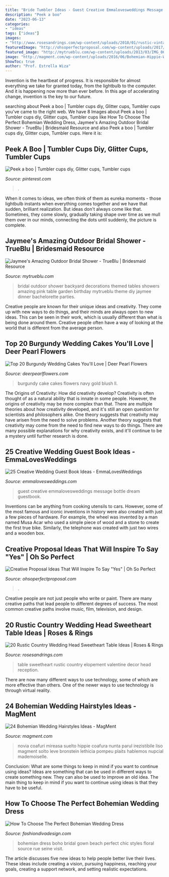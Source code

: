 ```yaml
---
title: "Bride Tumbler Ideas - Guest Creative Emmalovesweddings Message Bottle Dream Guestbook"
description: "Peek a boo"
date: "2023-06-13"
categories:
- "ideas"
tags: ["ideas"]
images:
- "http://www.rosesandrings.com/wp-content/uploads/2018/01/rustic-vintage-sweetheart-table-decor.jpg"
featuredImage: "http://ohsoperfectproposal.com/wp-content/uploads/2017/10/creative-proposal-ideas-cupcake-taste-surprise-lynxplanner-via-instagram.jpg"
featured_image: "http://mytrueblu.com/wp-content/uploads/2013/03/IMG_0665a.jpg"
image: "http://magment.com/wp-content/uploads/2016/06/Bohemian-Hippie-Wedding-Hairstyles.jpg"
ShowToc: true
author: "Prof. Estrella Wiza"
---
```



Invention is the heartbeat of progress. It is responsible for almost everything we take for granted today, from the lightbulb to the computer. And it is happening now more than ever before. In this age of accelerating change, invention is the key to our future.

	

		
searching about Peek a boo | Tumbler cups diy, Glitter cups, Tumbler cups you've came to the right web. We have 8 Images about Peek a boo | Tumbler cups diy, Glitter cups, Tumbler cups like How To Choose The Perfect Bohemian Wedding Dress, Jaymee&#039;s Amazing Outdoor Bridal Shower - TrueBlu | Bridesmaid Resource and also Peek a boo | Tumbler cups diy, Glitter cups, Tumbler cups. Here it is:
		
    
## Peek A Boo | Tumbler Cups Diy, Glitter Cups, Tumbler Cups

<img loading=lazy src="https://i.pinimg.com/736x/9f/ef/ce/9fefcee33a7c24eed1f83355ad404d82.jpg" onerror="this.onerror=null;this.src='https://tse1.mm.bing.net/th?id=OIP.serPGPFUe9uKAEWWcUeZSAHaLd&amp;pid=15.1';" alt="Peek a boo | Tumbler cups diy, Glitter cups, Tumbler cups">

_Source: pinterest.com_

>. 

	

When it comes to ideas, we often think of them as eureka moments - those lightbulb instants when everything comes together and we have that sudden, brilliant realization. But ideas don't always come like that. Sometimes, they come slowly, gradually taking shape over time as we mull them over in our minds, connecting the dots until suddenly, the picture is complete.

    
## Jaymee&#039;s Amazing Outdoor Bridal Shower - TrueBlu | Bridesmaid Resource

<img loading=lazy src="http://mytrueblu.com/wp-content/uploads/2013/03/IMG_0665a.jpg" onerror="this.onerror=null;this.src='https://tse4.mm.bing.net/th?id=OIP.1WdKmiK8zcDr9F0PeIiZnwHaLH&amp;pid=15.1';" alt="Jaymee&#039;s Amazing Outdoor Bridal Shower - TrueBlu | Bridesmaid Resource">

_Source: mytrueblu.com_

>bridal outdoor shower backyard decorations themed tables showers amazing pink table garden birthday mytrueblu theme diy jaymee dinner bachelorette parties. 

	

Creative people are known for their unique ideas and creativity. They come up with new ways to do things, and their minds are always open to new ideas. This can be seen in their work, which is usually different than what is being done around them. Creative people often have a way of looking at the world that is different from the average person.

    
## Top 20 Burgundy Wedding Cakes You&#039;ll Love | Deer Pearl Flowers

<img loading=lazy src="http://www.deerpearlflowers.com/wp-content/uploads/2017/12/Burgundy-wedding-cake-idea-2.jpg" onerror="this.onerror=null;this.src='https://tse3.mm.bing.net/th?id=OIP.LGIKYFD160ks4s47xbMmbwHaLH&amp;pid=15.1';" alt="Top 20 Burgundy Wedding Cakes You&#039;ll Love | Deer Pearl Flowers">

_Source: deerpearlflowers.com_

>burgundy cake cakes flowers navy gold blush ll. 

	

The Origins of Creativity: How did creativity develop?
Creativity is often thought of as a natural ability that is innate in some people. However, the origins of creativity may be more complex than that. There are multiple theories about how creativity developed, and it's still an open question for scientists and philosophers alike. One theory suggests that creativity may have arisen from the need to solve problems. Another theory suggests that creativity may come from the need to find new ways to do things. There are many possible explanations for why creativity exists, and it'll continue to be a mystery until further research is done.

    
## 25 Creative Wedding Guest Book Ideas - EmmaLovesWeddings

<img loading=lazy src="http://emmalovesweddings.com/wp-content/uploads/2018/01/message-in-a-bottle-wedding-guest-book-ideas.jpg" onerror="this.onerror=null;this.src='https://tse1.mm.bing.net/th?id=OIP.GsL447NUXMZzY6MzioFMyAHaOj&amp;pid=15.1';" alt="25 Creative Wedding Guest Book Ideas - EmmaLovesWeddings">

_Source: emmalovesweddings.com_

>guest creative emmalovesweddings message bottle dream guestbook. 

	

Inventions can be anything from cooking utensils to cars. However, some of the most famous and iconic inventions in history were also created with just a few pieces of hardware. For example, the wheel was invented by a man named Musa Acar who used a simple piece of wood and a stone to create the first true bike. Similarly, the telephone was created with just two wires and a wooden box.

    
## Creative Proposal Ideas That Will Inspire To Say &quot;Yes&quot; | Oh So Perfect

<img loading=lazy src="http://ohsoperfectproposal.com/wp-content/uploads/2017/10/creative-proposal-ideas-cupcake-taste-surprise-lynxplanner-via-instagram.jpg" onerror="this.onerror=null;this.src='https://tse1.mm.bing.net/th?id=OIP.EDe5Brm2adIiryuoW0OZbQHaLG&amp;pid=15.1';" alt="Creative Proposal Ideas That Will Inspire To Say &quot;Yes&quot; | Oh So Perfect">

_Source: ohsoperfectproposal.com_

>. 

	

Creative people are not just people who write or paint. There are many creative paths that lead people to different degrees of success. The most common creative paths involve music, film, television, and design.

    
## 20 Rustic Country Wedding Head Sweetheart Table Ideas | Roses &amp; Rings

<img loading=lazy src="http://www.rosesandrings.com/wp-content/uploads/2018/01/rustic-vintage-sweetheart-table-decor.jpg" onerror="this.onerror=null;this.src='https://tse2.mm.bing.net/th?id=OIP.10fNqw_NkuDUPJ5xLmrBKQHaLH&amp;pid=15.1';" alt="20 Rustic Country Wedding Head Sweetheart Table Ideas | Roses &amp; Rings">

_Source: rosesandrings.com_

>table sweetheart rustic country elopement valentine decor head reception. 

	

There are now many different ways to use technology, some of which are more effective than others. One of the newer ways to use technology is through virtual reality.

    
## 24 Bohemian Wedding Hairstyles Ideas - MagMent

<img loading=lazy src="http://magment.com/wp-content/uploads/2016/06/Bohemian-Hippie-Wedding-Hairstyles.jpg" onerror="this.onerror=null;this.src='https://tse3.mm.bing.net/th?id=OIP.savPVYA7n0DqBiMI1ZL4lADLEs&amp;pid=15.1';" alt="24 Bohemian Wedding Hairstyles Ideas - MagMent">

_Source: magment.com_

>novia coafuri mireasa suelto hippie coafura nunta parul irezistibile liso magment solto leve bronstein lethicia pompeu plaits hablemos nupcial mademoiselle. 

	

Conclusion: What are some things to keep in mind if you want to continue using ideas?
Ideas are something that can be used in different ways to create something new. They can also be used to improve an old idea. The main thing to keep in mind if you want to continue using ideas is that they have to be useful.

    
## How To Choose The Perfect Bohemian Wedding Dress

<img loading=lazy src="https://www.fashiondivadesign.com/wp-content/uploads/2018/07/bohemian-wedding-dress-.jpg" onerror="this.onerror=null;this.src='https://tse2.mm.bing.net/th?id=OIP.Pv6Rz0A_YokTs6oD9QiP9AHaLH&amp;pid=15.1';" alt="How To Choose The Perfect Bohemian Wedding Dress">

_Source: fashiondivadesign.com_

>bohemian dress boho bridal gown beach perfect chic styles floral source rue seine visit. 

	

The article discusses five new ideas to help people better live their lives. These ideas include creating a vision, pursuing happiness, reaching your goals, creating a support network, and setting realistic expectations.

